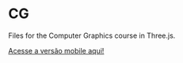 # CG
Files for the Computer Graphics course in Three.js.

[Acesse a versão mobile aqui!](https://andrereisufjf.github.io/CG/works/t1JoyStick.html)